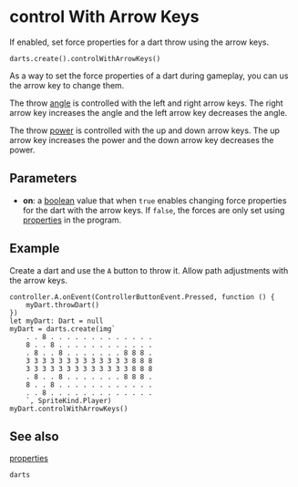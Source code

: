 # control With Arrow Keys

If enabled, set force properties for a dart throw using the arrow keys.

```sig
darts.create().controlWithArrowKeys()
```

As a way to set the force properties of a dart during gameplay, you can us the arrow key to change them.

The throw [angle](/reference/darts/properties#angle) is controlled with the left and right arrow keys. The right arrow key increases the angle and the left arrow key decreases the angle.

The throw [power](/reference/darts/properties#pow) is controlled with the up and down arrow keys. The up arrow key increases the power and the down arrow key decreases the power.

## Parameters

* **on**: a [boolean](/types/boolean) value that when `true` enables changing force properties for the dart with the arrow keys. If `false`, the forces are only set using [properties](/reference/darts/properties) in the program.

## Example

Create a dart and use the `A` button to throw it. Allow path adjustments with the arrow keys.

```blocks
controller.A.onEvent(ControllerButtonEvent.Pressed, function () {
    myDart.throwDart()
})
let myDart: Dart = null
myDart = darts.create(img`
    . . 8 . . . . . . . . . . . . . 
    8 . . 8 . . . . . . . . . . . . 
    . 8 . . 8 . . . . . . . 8 8 8 . 
    3 3 3 3 3 3 3 3 3 3 3 3 3 8 8 8 
    3 3 3 3 3 3 3 3 3 3 3 3 3 8 8 8 
    . 8 . . 8 . . . . . . . 8 8 8 . 
    8 . . 8 . . . . . . . . . . . . 
    . . 8 . . . . . . . . . . . . . 
    `, SpriteKind.Player)
myDart.controlWithArrowKeys()
```

## See also

[properties](/reference/darts/properties)

```package
darts
```